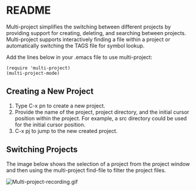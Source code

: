 # README #

Multi-project simplifies the switching between different projects by
providing support for creating, deleting, and searching between projects.
Multi-project supports interactively finding a file within a project or
automatically switching the TAGS file for symbol lookup.

Add the lines below in your .emacs file to use multi-project:

```elisp
(require 'multi-project)
(multi-project-mode)
```

## Creating a New Project ##

1. Type C-x pn to create a new project.
2. Provide the name of the project, project directory, and the initial cursor position within the project. For example, a src directory could be used for the initial cursor position.
3. C-x pj to jump to the new created project. 

## Switching Projects ##

The image below shows the selection of a project from the project window and
then using the multi-project find-file to filter the project files.

![Multi-project-recording.gif](https://bitbucket.org/repo/Rxnzy/images/1578877238-Multi-project-recording.gif)
